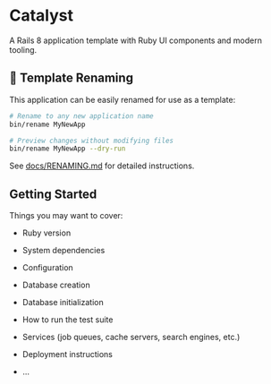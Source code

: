 # Catalyst

A Rails 8 application template with Ruby UI components and modern tooling.

## 🔧 Template Renaming

This application can be easily renamed for use as a template:

```bash
# Rename to any new application name
bin/rename MyNewApp

# Preview changes without modifying files
bin/rename MyNewApp --dry-run
```

See [docs/RENAMING.md](docs/RENAMING.md) for detailed instructions.

## Getting Started

Things you may want to cover:

* Ruby version

* System dependencies

* Configuration

* Database creation

* Database initialization

* How to run the test suite

* Services (job queues, cache servers, search engines, etc.)

* Deployment instructions

* ...
